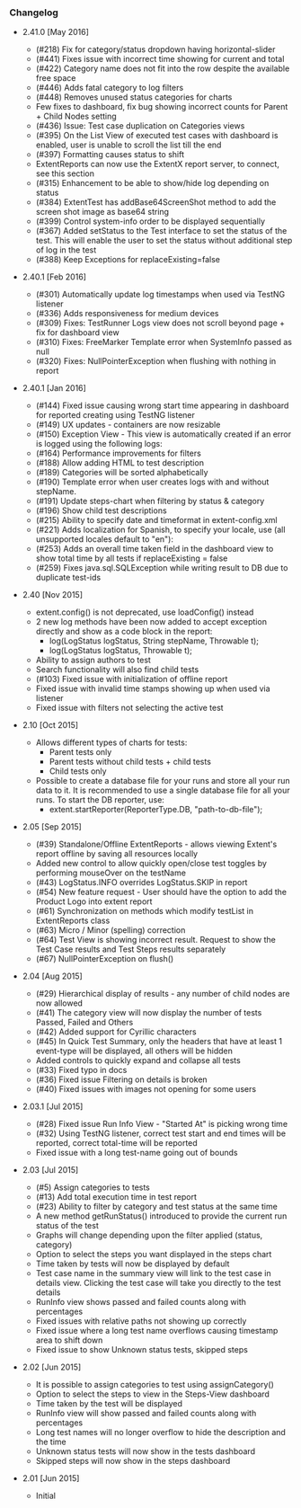 ### Changelog

* 2.41.0 [May 2016]
    * (#218) Fix for category/status dropdown having horizontal-slider
    * (#441) Fixes issue with incorrect time showing for current and total
    * (#422) Category name does not fit into the row despite the available free space
    * (#446) Adds fatal category to log filters
    * (#448) Removes unused status categories for charts
    * Few fixes to dashboard, fix bug showing incorrect counts for Parent + Child Nodes setting
    * (#436) Issue: Test case duplication on Categories views
    * (#395) On the List View of executed test cases with dashboard is enabled, user is unable to scroll the list till the end
    * (#397) Formatting causes status to shift
    * ExtentReports can now use the ExtentX report server, to connect, see this section
    * (#315) Enhancement to be able to show/hide log depending on status
    * (#384) ExtentTest has addBase64ScreenShot method to add the screen shot image as base64 string
    * (#399) Control system-info order to be displayed sequentially
    * (#367) Added setStatus to the Test interface to set the status of the test. This will enable the user to set the status without additional step of log in the test
    * (#388) Keep Exceptions for replaceExisting=false

* 2.40.1 [Feb 2016]
    * (#301) Automatically update log timestamps when used via TestNG listener
    * (#336) Adds responsiveness for medium devices
    * (#309) Fixes: TestRunner Logs view does not scroll beyond page + fix for dashboard view
    * (#310) Fixes: FreeMarker Template error when SystemInfo passed as null
    * (#320) Fixes: NullPointerException when flushing with nothing in report

* 2.40.1 [Jan 2016]
    * (#144) Fixed issue causing wrong start time appearing in dashboard for reported creating using TestNG listener
    * (#149) UX updates - containers are now resizable
    * (#150) Exception View - This view is automatically created if an error is logged using the following logs: 
    * (#164) Performance improvements for filters
    * (#188) Allow adding HTML to test description
    * (#189) Categories will be sorted alphabetically
    * (#190) Template error when user creates logs with and without stepName.
    * (#191) Update steps-chart when filtering by status & category
    * (#196) Show child test descriptions
    * (#215) Ability to specify date and timeformat in extent-config.xml
    * (#221) Adds localization for Spanish, to specify your locale, use (all unsupported locales default to "en"): 
    * (#253) Adds an overall time taken field in the dashboard view to show total time by all tests if replaceExisting = false
    * (#259) Fixes java.sql.SQLException while writing result to DB due to duplicate test-ids
    
* 2.40 [Nov 2015]
    * extent.config() is not deprecated, use loadConfig() instead
    * 2 new log methods have been now added to accept exception directly and show as a code block in the report:
        * log(LogStatus logStatus, String stepName, Throwable t);
        * log(LogStatus logStatus, Throwable t);
    * Ability to assign authors to test
    * Search functionality will also find child tests
    * (#103) Fixed issue with initialization of offline report
    * Fixed issue with invalid time stamps showing up when used via listener
    * Fixed issue with filters not selecting the active test

* 2.10 [Oct 2015]
    * Allows different types of charts for tests:
        * Parent tests only
        * Parent tests without child tests + child tests
        * Child tests only
    * Possible to create a database file for your runs and store all your run data to it. It is recommended to use a single database file for all your runs. To start the DB reporter, use:
       * extent.startReporter(ReporterType.DB, "path-to-db-file");
        
* 2.05 [Sep 2015]
    * (#39) Standalone/Offline ExtentReports - allows viewing Extent's report offline by saving all resources locally
    * Added new control to allow quickly open/close test toggles by performing mouseOver on the testName
    * (#43) LogStatus.INFO overrides LogStatus.SKIP in report
    * (#54) New feature request - User should have the option to add the Product Logo into extent report 
    * (#61) Synchronization on methods which modify testList in ExtentReports class
    * (#63) Micro / Minor (spelling) correction 
    * (#64) Test View is showing incorrect result. Request to show the Test Case results and Test Steps results separately
    * (#67) NullPointerException on flush()
        
* 2.04 [Aug 2015]
    * (#29) Hierarchical display of results - any number of child nodes are now allowed
    * (#41) The category view will now display the number of tests Passed, Failed and Others
    * (#42) Added support for Cyrillic characters
    * (#45) In Quick Test Summary, only the headers that have at least 1 event-type will be displayed, all others will be hidden
    * Added controls to quickly expand and collapse all tests
    * (#33) Fixed typo in docs
    * (#36) Fixed issue Filtering on details is broken
    * (#40) Fixed issues with images not opening for some users        
        
* 2.03.1 [Jul 2015]
    * (#28) Fixed issue Run Info View - "Started At" is picking wrong time
    * (#32) Using TestNG listener, correct test start and end times will be reported, correct total-time will be reported
    * Fixed issue with a long test-name going out of bounds
        
* 2.03 [Jul 2015]
    * (#5) Assign categories to tests
    * (#13) Add total execution time in test report
    * (#23) Ability to filter by category and test status at the same time
    * A new method getRunStatus() introduced to provide the current run status of the test
    * Graphs will change depending upon the filter applied (status, category)
    * Option to select the steps you want displayed in the steps chart
    * Time taken by tests will now be displayed by default
    * Test case name in the summary view will link to the test case in details view. Clicking the test case will take you directly to the test details
    * RunInfo view shows passed and failed counts along with percentages        
    * Fixed issues with relative paths not showing up correctly
    * Fixed issue where a long test name overflows causing timestamp area to shift down
    * Fixed issue to show Unknown status tests, skipped steps

* 2.02 [Jun 2015]
    * It is possible to assign categories to test using assignCategory()
    * Option to select the steps to view in the Steps-View dashboard
    * Time taken by the test will be displayed
    * RunInfo view will show passed and failed counts along with percentages
    * Long test names will no longer overflow to hide the description and the time
    * Unknown status tests will now show in the tests dashboard
    * Skipped steps will now show in the steps dashboard
        
* 2.01 [Jun 2015]
    * Initial